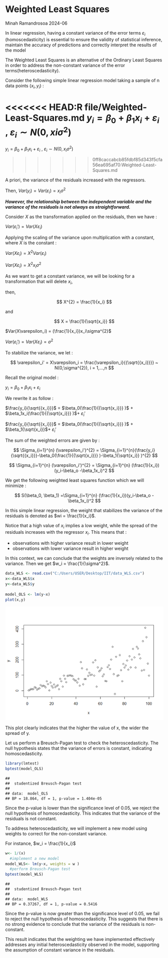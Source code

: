 Weighted Least Squares
================
Minah Ramandrosoa
2024-06

In linear regression, having a constant variance of the error terms
$\varepsilon_i$ (homoscedasticity) is essential to ensure the validity
of statistical inference, maintain the accuracy of predictions and
correctly interpret the results of the model

The Weighted Least Squares is an alternative of the Ordinary Least
Squares in order to address the non-constant variance of the error
terms(heteroscedasticity).

Consider the following simple linear regression model taking a sample of
n data points $(x_i,y_i)$ :

<<<<<<< HEAD:R file/Weighted-Least-Squares.md
$y_i = \beta_0 + \beta_1x_i + \varepsilon_i$ ,
$\varepsilon_i \sim N(0,xi\sigma^{2})$
=======
$y_i = \beta_0 + \beta_1x_i + \varepsilon_i$ , $\varepsilon_i \sim N(0,x_i\sigma^{2})$
>>>>>>> 0ff8caccabcb85fdbf85d343f5cfa56ea695af70:Weighted-Least-Squares.md

A priori, the variance of the residuals increased with the regressors.

Then, $Var(y_i) = Var(\varepsilon_i) = x_i\sigma^{2}$

***However, the relationship between the independent variable and the
variance of the residuals is not always as straightforward.***

Consider $X$ as the transformation applied on the residuals, then we
have :

$Var(\varepsilon_i') = Var(X\varepsilon_i)$

Applying the scaling of the variance upon multiplication with a
constant, where $X$ is the constant :

$Var(X\varepsilon_i) = X^{2}Var(\varepsilon_i)$

$Var(X\varepsilon_i) = X^{2}x_i\sigma^{2}$

As we want to get a constant variance, we will be looking for a
transformation that will delete $x_i$,

then,

$$
X^{2} = \frac{1}{x_i} 
$$

and

$$
X = \frac{1}{\sqrt{x_i}}
$$

$Var(X\varepsilon_i) = (\frac{1}{x_i})x_i\sigma^{2}$

$Var(\varepsilon_i') = Var(X\varepsilon_i) = \sigma^{2}$

To stabilize the variance, we let :

$$
\varepsilon_i' = X\varepsilon_i = \frac{\varepsilon_i}{{\sqrt{{x_i}}}} ~ N(0,\sigma^{2}), i = 1,...,n
$$

Recall the original model :

$y_i = \beta_0 + \beta_1x_i + \varepsilon_i$

We rewrite it as follow :

$\frac{y_i}{\sqrt{{x_i}}}$ = $\beta_0(\frac{1}{{\sqrt{x_i}}} )$ +
$\beta_1x_i(\frac{1}{{\sqrt{x_i}}} )$+ $\varepsilon_i'$

$\frac{y_i}{\sqrt{{x_i}}}$ = $\beta_0(\frac{1}{{\sqrt{x_i}}} )$ +
$\beta_1{\sqrt{x_i}}$+ $\varepsilon_i'$

The sum of the weighted errors are given by :

$$
\Sigma_{i=1}^{n} (\varepsilon_i')^{2} =  \Sigma_{i=1}^{n}(\frac{y_i}{\sqrt{{x_i}}}-\beta_0(\frac{1}{{\sqrt{x_i}}} )-\beta_1{\sqrt{x_i}} )^{2}
$$

$$
\Sigma_{i=1}^{n} (\varepsilon_i')^{2} = \Sigma_{i=1}^{n} (\frac{1}{x_i}) (y_i-\beta_o -\beta_1x_i)^2
$$

We get the following weighted least squares function which we will
minimize :

$$
S(\beta_0, \beta_1) =\Sigma_{i=1}^{n} (\frac{1}{x_i})(y_i-\beta_o -\beta_1x_i)^2
$$

In this simple linear regression, the weight that stabilizes the
variance of the residuals is denoted as $wi = \frac{1}{x_i}$.

Notice that a high value of $x_i$ implies a low weight, while the spread
of the residuals increases with the regressor $x_i$. This means that :

- observations with higher variance result in lower weight
- observations with lower variance result in higher weight

In this context, we can conclude that the weights are inversely related
to the variance. Then we get $w_i = \frac{1}{\sigma^2}$.

``` r
data_WLS <- read.csv("C:/Users/USER/Desktop/IIT/data_WLS.csv")
x<-data_WLS$x
y<-data_WLS$y

model_OLS <- lm(y~x)
plot(x,y)
```

![](Weighted-Least-Squares_files/figure-gfm/unnamed-chunk-1-1.png)<!-- -->

This plot clearly indicates that the higher the value of x, the wider
the spread of y.

Let us perform a Breusch-Pagan test to check the heteroscedasticity. The
null hypothesis states that the variance of errors is constant,
indicating homoscedasticity.

``` r
library(lmtest)
bptest(model_OLS)
```

    ## 
    ##  studentized Breusch-Pagan test
    ## 
    ## data:  model_OLS
    ## BP = 18.864, df = 1, p-value = 1.404e-05

Since the p-value is lower than the significance level of 0.05, we
reject the null hypothesis of homoscedasticity. This indicates that the
variance of the residuals is not constant.

To address heteroscedasticity, we will implement a new model using
weights to correct for the non-constant variance.

For instance, $w_i = \frac{1}{x_i}$

``` r
w<- 1/(x)
  #implement a new model
model_WLS<- lm(y~x, weights = w ) 
  #perform Breusch-Pagan test
bptest(model_WLS)
```

    ## 
    ##  studentized Breusch-Pagan test
    ## 
    ## data:  model_WLS
    ## BP = 0.37267, df = 1, p-value = 0.5416

Since the p-value is now greater than the significance level of 0.05, we
fail to reject the null hypothesis of homoscedasticity. This suggests
that there is no strong evidence to conclude that the variance of the
residuals is non-constant.

This result indicates that the weighting we have implemented effectively
addresses any initial heteroscedasticity observed in the model,
supporting the assumption of constant variance in the residuals.
